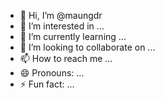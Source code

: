 - 👋 Hi, I’m @maungdr
- 👀 I’m interested in ...
- 🌱 I’m currently learning ...
- 💞️ I’m looking to collaborate on ...
- 📫 How to reach me ...
- 😄 Pronouns: ...
- ⚡ Fun fact: ...

<!---
maungdr/maungdr is a ✨ special ✨ repository because its `README.md` (this file) appears on your GitHub profile.
You can click the Preview link to take a look at your changes.
--->
